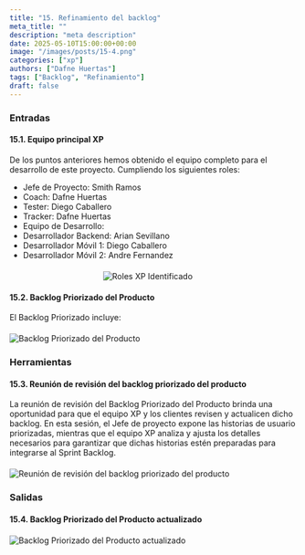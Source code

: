 ```yaml
---
title: "15. Refinamiento del backlog"
meta_title: ""
description: "meta description"
date: 2025-05-10T15:00:00+00:00
image: "/images/posts/15-4.png"
categories: ["xp"]
authors: ["Dafne Huertas"]
tags: ["Backlog", "Refinamiento"]
draft: false
---
```

### Entradas

#### 15.1. Equipo principal XP

De los puntos anteriores hemos obtenido el equipo completo para el desarrollo de este proyecto. Cumpliendo los siguientes roles:

- Jefe de Proyecto: Smith Ramos
- Coach: Dafne Huertas
- Tester: Diego Caballero
- Tracker: Dafne Huertas
- Equipo de Desarrollo:
- Desarrollador Backend: Arian Sevillano
- Desarrollador Móvil 1: Diego Caballero
- Desarrollador Móvil 2: Andre Fernandez

<img src="/images/xp/consolidado_roles.png" 
     alt="Roles XP Identificado" 
     style="display: block; margin: 20px auto; max-width: 35%;" />

#### 15.2. Backlog Priorizado del Producto
El Backlog Priorizado incluye:

<img src="/images/xp/backlog_priorizado_sprint4.png" 
     alt="Backlog Priorizado del Producto" 
     style="display: block; margin: 20px auto; max-width: 100%;" />

### Herramientas

#### 15.3. Reunión de revisión del backlog priorizado del producto
La reunión de revisión del Backlog Priorizado del Producto brinda una oportunidad para que el equipo XP y los clientes revisen y actualicen dicho backlog. En esta sesión, el Jefe de proyecto expone las historias de usuario priorizadas, mientras que el equipo XP analiza y ajusta los detalles necesarios para garantizar que dichas historias estén preparadas para integrarse al Sprint Backlog.

<img src="/images/xp/sprint_backlog.jpg" 
     alt="Reunión de revisión del backlog priorizado del producto" 
     style="display: block; margin: 20px auto; max-width: 100%;" />


### Salidas

#### 15.4. Backlog Priorizado del Producto actualizado
<img src="/images/xp/backlog_4.png" 
     alt="Backlog Priorizado del Producto actualizado" 
     style="display: block; margin: 20px auto; max-width: 100%;" />

